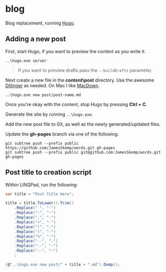 # blog
Blog replacement, running [Hugo](https://gohugo.io/).

## Adding a new post

First, start Hugo, if you want to preview the content as you write it.

```
..\hugo.exe server
```

> If you want to preview drafts pass the `--buildDrafts` parameter.

Next create a new file in the **content\post** directory. Use the awesome [Dillinger](http://dillinger.io/) as needed. On Mac I like [MacDown](https://macdown.uranusjr.com/).

```
..\hugo.exe new post/post-name.md
```

Once you're okay with the content, stop Hugo by pressing **Ctrl + C**.

Generate the site by running `..\hugo.exe`.

Add the new post file to Git, as well as the newly generated/updated files.

Update the **gh-pages** branch via one of the following.

```
git subtree push --prefix public https://github.com/JamesSkemp/words.git gh-pages
git subtree push --prefix public git@github.com:JamesSkemp/words.git gh-pages
```

## Post title to creation script

Within LINQPad, run the following:

```csharp
var title = "Post Title Here";

title = title.ToLower().Trim()
	.Replace(" ", "-")
	.Replace(":", "-")
	.Replace(",", "-")
	.Replace("+", "-")
	.Replace("(", "-")
	.Replace(")", "-")
	.Replace("%", "-")
	.Replace("--", "-")
	.Replace("--", "-")
	.Replace("--", "-")
	;

(@"..\hugo.exe new post/" + title + ".md").Dump();
```

